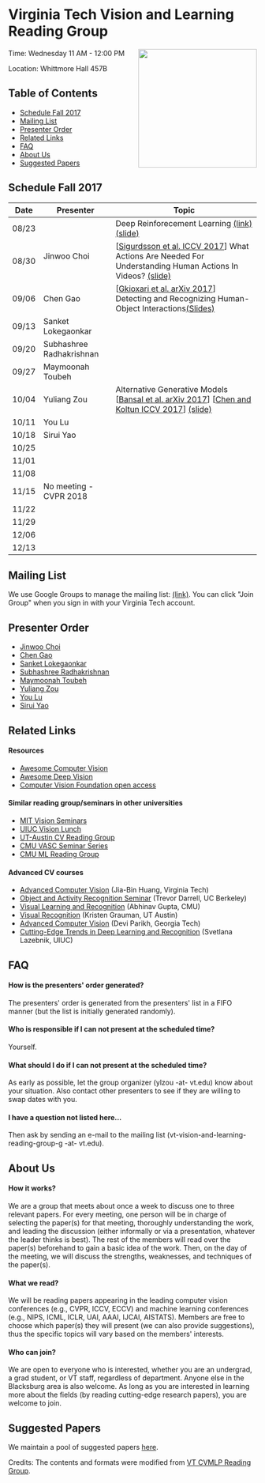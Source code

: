 # Virginia Tech Vision and Learning Reading Group
<img src="https://filebox.ece.vt.edu/~jbhuang/images/vt-logo.png" width="240" align="right">

Time: Wednesday 11 AM - 12:00 PM

Location: Whittmore Hall 457B

## Table of Contents

- [Schedule Fall 2017](#schedule-fall-2017)
- [Mailing List](#mailing-list)
- [Presenter Order](#presenter-order)
- [Related Links](#related-links)
- [FAQ](#faq)
- [About Us](#about-us)
- [Suggested Papers](#suggested-papers)


## Schedule Fall 2017

| Date       | Presenter     |  Topic     |
|-------------|--------|--------|
| 08/23 |  | Deep Reinforecement Learning [(link)](https://www.youtube.com/watch?v=ID150Tl-MMw) [(slide)](https://simons.berkeley.edu/sites/default/files/docs/6453/201703xxsimons-representations-deep-rl.pdf)|
| 08/30 | Jinwoo Choi              | [[Sigurdsson et al. ICCV 2017](https://arxiv.org/pdf/1708.02696.pdf)] What Actions Are Needed For Understanding Human Actions In Videos? [(slide)](https://github.com/vt-vl-lab/reading_group/blob/master/%5B20170830%5D_VTVLRG_JinwooChoi.pptx)|
| 09/06 | Chen Gao                 | [[Gkioxari et al. arXiv 2017](https://arxiv.org/pdf/1704.07333.pdf)] Detecting and Recognizing Human-Object Interactions[(Slides)](https://drive.google.com/file/d/0B80Ufb2hfanwY2Q2OThxMVNHS00/view?usp=sharing)          |
| 09/13 | Sanket Lokegaonkar       |  |
| 09/20 | Subhashree Radhakrishnan |  |
| 09/27 | Maymoonah Toubeh |  |
| 10/04 | Yuliang Zou | Alternative Generative Models [[Bansal et al. arXiv 2017](https://arxiv.org/pdf/1708.05349v1.pdf)] [[Chen and Koltun ICCV 2017](https://arxiv.org/pdf/1707.09405v1.pdf)] [(slide)]() |
| 10/11 | You Lu      |  |
| 10/18 | Sirui Yao   |  |
| 10/25 |  |  |
| 11/01 |  |  |
| 11/08 |  |  |
| 11/15 | No meeting - CVPR 2018 |  |
| 11/22 |  |  |
| 11/29 |  |  |
| 12/06 |  |  |
| 12/13 |  |  

## Mailing List

We use Google Groups to manage the mailing list: [(link)](https://groups.google.com/a/vt.edu/forum/#!forum/vt-vision-and-learning-reading-group-g). You can click "Join Group" when you sign in with your Virginia Tech account.

## Presenter Order
- [Jinwoo Choi](https://sites.google.com/site/jchoivision/ )
- [Chen Gao](https://gaochen315.github.io/)
- [Sanket Lokegaonkar](https://sanketloke.github.io/)
- [Subhashree Radhakrishnan](https://sites.google.com/a/vt.edu/subhashreeradhakrishnan/)
- [Maymoonah Toubeh](http://blogs.lt.vt.edu/maymoonah/maymoonah-toubeh/)
- [Yuliang Zou](https://yuliang-zou.github.io/index.html)
- [You Lu]()
- [Sirui Yao](http://people.cs.vt.edu/~ysirui/)

## Related Links

#### Resources
- [Awesome Computer Vision](https://github.com/jbhuang0604/awesome-computer-vision)
- [Awesome Deep Vision](https://github.com/kjw0612/awesome-deep-vision)
- [Computer Vision Foundation open access](http://openaccess.thecvf.com/menu.py)

#### Similar reading group/seminars in other universities
- [MIT Vision Seminars](https://sites.google.com/view/visionseminar)
- [UIUC Vision Lunch](http://vision.cs.illinois.edu/vision_website/)
- [UT-Austin CV Reading Group](http://vision.cs.utexas.edu/readinggroup/)
- [CMU VASC Seminar Series](http://ri.cmu.edu/events/category/vasc-seminar-series/list/?tribe_paged=1&tribe_event_display=past)
- [CMU ML Reading Group](http://www.cs.cmu.edu/~aarti/SMLRG/schedule.html)

#### Advanced CV courses 
- [Advanced Computer Vision](https://filebox.ece.vt.edu/~jbhuang/teaching/ece6554/sp17/index.html) (Jia-Bin Huang, Virginia Tech)
- [Object and Activity Recognition Seminar](https://sites.google.com/site/ucbcs29443/) (Trevor Darrell, UC Berkeley)
- [Visual Learning and Recognition](http://graphics.cs.cmu.edu/courses/16-824/2017_spring/) (Abhinav Gupta, CMU)
- [Visual Recognition](http://vision.cs.utexas.edu/381V-fall2016/) (Kristen Grauman, UT Austin)
- [Advanced Computer Vision](https://filebox.ece.vt.edu/~S16ECE6554/) (Devi Parikh, Georgia Tech)
- [Cutting-Edge Trends in Deep Learning and Recognition](http://slazebni.cs.illinois.edu/spring17) (Svetlana Lazebnik, UIUC)

## FAQ
#### How is the presenters' order generated?
The presenters' order is generated from the presenters' list in a FIFO manner (but the list is initially generated randomly).

#### Who is responsible if I can not present at the scheduled time?
Yourself.

#### What should I do if I can not present at the scheduled time?
As early as possible, let the group organizer (ylzou -at- vt.edu) know about your situation. Also contact other presenters to see if they are willing to swap dates with you.

#### I have a question not listed here...
Then ask by sending an e-mail to the mailing list (vt-vision-and-learning-reading-group-g -at- vt.edu).

## About Us

#### How it works?
We are a group that meets about once a week to discuss one to three relevant papers. For every meeting, one person will be in charge of selecting the paper(s) for that meeting, thoroughly understanding the work, and leading the discussion (either informally or via a presentation, whatever the leader thinks is best). The rest of the members will read over the paper(s) beforehand to gain a basic idea of the work. Then, on the day of the meeting, we will discuss the strengths, weaknesses, and techniques of the paper(s).

#### What we read?
We will be reading papers appearing in the leading computer vision conferences (e.g., CVPR, ICCV, ECCV) and machine learning conferences (e.g., NIPS, ICML, ICLR, UAI, AAAI, IJCAI, AISTATS). Members are free to choose which paper(s) they will present (we can also provide suggestions), thus the specific topics will vary based on the members' interests.

#### Who can join?
We are open to everyone who is interested, whether you are an undergrad, a grad student, or VT staff, regardless of department. Anyone else in the Blacksburg area is also welcome. As long as you are interested in learning more about the fields (by reading cutting-edge research papers), you are welcome to join.

## Suggested Papers

We maintain a pool of suggested papers [here](https://docs.google.com/spreadsheets/d/1XgWCct-Ppwdl764CLASi0MmlpNb8dqhdDUND4qOczqk/edit#gid=0).

Credits: The contents and formats were modified from [VT CVMLP Reading Group](https://filebox.ece.vt.edu/~cvmlreadinggroup/index.html).
